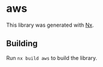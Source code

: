 # aws

This library was generated with [Nx](https://nx.dev).

## Building

Run `nx build aws` to build the library.
